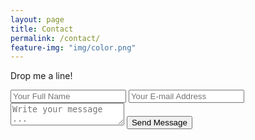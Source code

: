 ```yaml
---
layout: page
title: Contact
permalink: /contact/
feature-img: "img/color.png"
---
```


Drop me a line!

<form action="https://getsimpleform.com/messages?form_api_token=66ded881dec6cd059fcf25d37847becd" method="post">
<input type='hidden' name='redirect_to' value='https://bloc.github.io/portfolio-iro/thank-you/' />
<input type='text' name='name' placeholder='Your Full Name' />
<input type='email' name='email' placeholder='Your E-mail Address' />
<textarea name='message' placeholder='Write your message ...'></textarea>
<input type='submit' value='Send Message' />
</form>